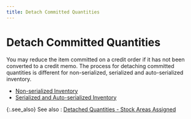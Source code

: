 ```yaml
---
title: Detach Committed Quantities
---
```


# Detach Committed Quantities


You may reduce the item committed on a credit order if it has not been converted to a credit memo. The process for detaching committed quantities is different for non-serialized, serialized and auto-serialized inventory.

- [Non-serialized Inventory]({{site.sp_baseurl}}/misc/non_serialized_inventory_detach_committed_qty_co.html)
- [Serialized and Auto-serialized Inventory]({{site.sp_baseurl}}/misc/serialized_and_autoserialized_inventory_detach_committed_qty_co.html)



{:.see_also}
See also
: [Detached Quantities - Stock Areas Assigned]({{site.sp_baseurl}}/sales-ret-docs/cos/co-proc/detach-items/detached_quantities_stock_areas_assigned_co.html)
